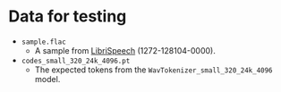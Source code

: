 # Data for testing

- `sample.flac`
    - A sample from [LibriSpeech](https://www.openslr.org/12) (1272-128104-0000).
- `codes_small_320_24k_4096.pt`
    - The expected tokens from the `WavTokenizer_small_320_24k_4096` model.
    